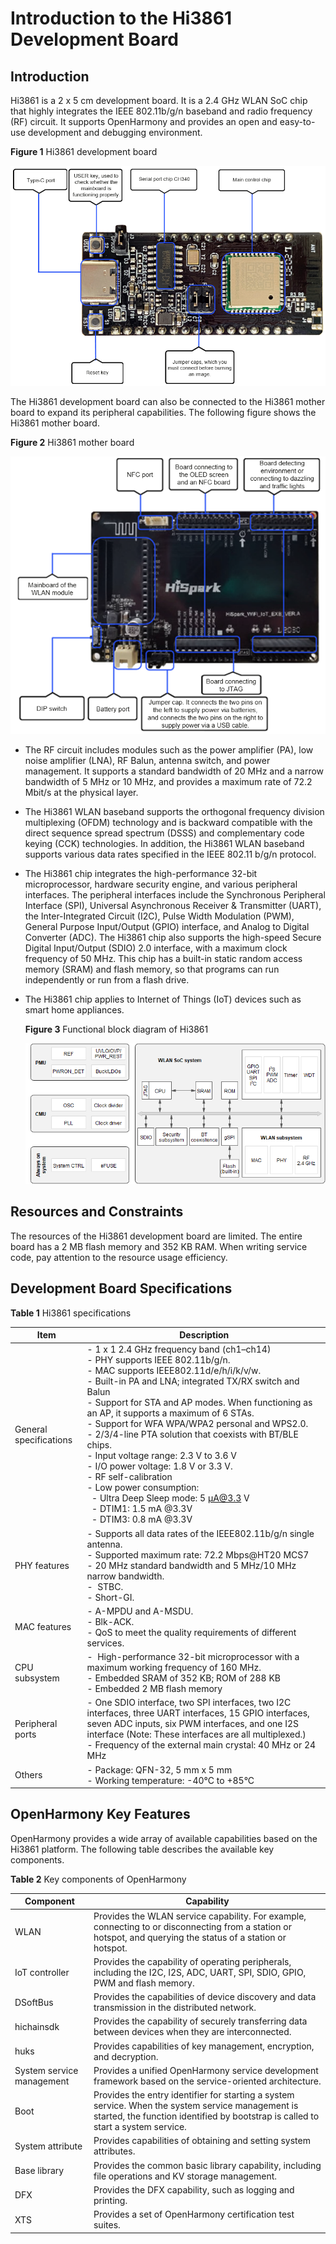 # Introduction to the Hi3861 Development Board


## Introduction

Hi3861 is a 2 x 5 cm development board. It is a 2.4 GHz WLAN SoC chip that highly integrates the IEEE 802.11b/g/n baseband and radio frequency (RF) circuit. It supports OpenHarmony and provides an open and easy-to-use development and debugging environment.

  **Figure 1** Hi3861 development board

  ![en-us_image_0000001226634692](figures/en-us_image_0000001226634692.png)

The Hi3861 development board can also be connected to the Hi3861 mother board to expand its peripheral capabilities. The following figure shows the Hi3861 mother board.

  **Figure 2** Hi3861 mother board
  
![en-us_image_0000001226794660](figures/en-us_image_0000001226794660.png)

- The RF circuit includes modules such as the power amplifier (PA), low noise amplifier (LNA), RF Balun, antenna switch, and power management. It supports a standard bandwidth of 20 MHz and a narrow bandwidth of 5 MHz or 10 MHz, and provides a maximum rate of 72.2 Mbit/s at the physical layer.

- The Hi3861 WLAN baseband supports the orthogonal frequency division multiplexing (OFDM) technology and is backward compatible with the direct sequence spread spectrum (DSSS) and complementary code keying (CCK) technologies. In addition, the Hi3861 WLAN baseband supports various data rates specified in the IEEE 802.11 b/g/n protocol.

- The Hi3861 chip integrates the high-performance 32-bit microprocessor, hardware security engine, and various peripheral interfaces. The peripheral interfaces include the Synchronous Peripheral Interface (SPI), Universal Asynchronous Receiver & Transmitter (UART), the Inter-Integrated Circuit (I2C), Pulse Width Modulation (PWM), General Purpose Input/Output (GPIO) interface, and Analog to Digital Converter (ADC). The Hi3861 chip also supports the high-speed Secure Digital Input/Output (SDIO) 2.0 interface, with a maximum clock frequency of 50 MHz. This chip has a built-in static random access memory (SRAM) and flash memory, so that programs can run independently or run from a flash drive.

- The Hi3861 chip applies to Internet of Things (IoT) devices such as smart home appliances.

    **Figure 3** Functional block diagram of Hi3861
    
  ![en-us_image_0000001271234729](figures/en-us_image_0000001271234729.png)


## Resources and Constraints

The resources of the Hi3861 development board are limited. The entire board has a 2 MB flash memory and 352 KB RAM. When writing service code, pay attention to the resource usage efficiency.


## Development Board Specifications

  **Table 1** Hi3861 specifications

| Item| Description| 
| -------- | -------- |
| General specifications| -&nbsp;1 x 1 2.4 GHz frequency band (ch1–ch14)<br>-&nbsp;PHY supports IEEE 802.11b/g/n.<br>-&nbsp;MAC supports IEEE802.11d/e/h/i/k/v/w.<br>-&nbsp;Built-in PA and LNA; integrated TX/RX switch and Balun<br>-&nbsp;Support for STA and AP modes. When functioning as an AP, it supports a maximum of 6 STAs.<br>-&nbsp;Support for WFA WPA/WPA2 personal and WPS2.0.<br>-&nbsp;2/3/4-line PTA solution that coexists with BT/BLE chips.<br>-&nbsp;Input voltage range: 2.3 V to 3.6 V<br>-&nbsp;I/O power voltage: 1.8 V or 3.3 V.<br>-&nbsp;RF self-calibration<br>-&nbsp;Low power consumption:<br>&nbsp;&nbsp;-&nbsp;Ultra Deep Sleep mode: 5 μA@3.3 V<br>&nbsp;&nbsp;-&nbsp;DTIM1: 1.5 mA \@3.3V<br>&nbsp;&nbsp;-&nbsp;DTIM3: 0.8 mA \@3.3V| 
| PHY features| -&nbsp;Supports all data rates of the IEEE802.11b/g/n single antenna.<br>-&nbsp;Supported maximum rate: 72.2 Mbps\@HT20&nbsp;MCS7<br>-&nbsp;20 MHz standard bandwidth and 5 MHz/10 MHz narrow bandwidth.<br>-&nbsp; STBC.<br>-&nbsp;Short-GI.| 
| MAC features| -&nbsp;A-MPDU and A-MSDU.<br>-&nbsp;Blk-ACK.<br>-&nbsp;QoS to meet the quality requirements of different services.| 
| CPU subsystem| - &nbsp;High-performance 32-bit microprocessor with a maximum working frequency of 160 MHz.<br>-&nbsp;Embedded SRAM of 352 KB; ROM of 288 KB<br>-&nbsp;Embedded 2 MB flash memory| 
| Peripheral ports| -&nbsp;One SDIO interface, two SPI interfaces, two I2C interfaces, three UART interfaces, 15 GPIO interfaces, seven ADC inputs, six PWM interfaces, and one I2S interface (Note: These interfaces are all multiplexed.)<br>-&nbsp;Frequency of the external main crystal: 40 MHz or 24 MHz| 
| Others| -&nbsp;Package: QFN-32, 5 mm x 5 mm<br>-&nbsp;Working temperature: -40°C to +85°C| 


## OpenHarmony Key Features

OpenHarmony provides a wide array of available capabilities based on the Hi3861 platform. The following table describes the available key components.

  **Table 2** Key components of OpenHarmony

| Component| Capability| 
| -------- | -------- |
| WLAN| Provides the WLAN service capability. For example, connecting to or disconnecting from a station or hotspot, and querying the status of a station or hotspot.| 
| IoT controller| Provides the capability of operating peripherals, including the I2C, I2S, ADC, UART, SPI, SDIO, GPIO, PWM and flash memory.| 
| DSoftBus| Provides the capabilities of device discovery and data transmission in the distributed network.| 
| hichainsdk| Provides the capability of securely transferring data between devices when they are interconnected.| 
| huks| Provides capabilities of key management, encryption, and decryption.| 
| System service management| Provides a unified OpenHarmony service development framework based on the service-oriented architecture.| 
| Boot| Provides the entry identifier for starting a system service. When the system service management is started, the function identified by bootstrap is called to start a system service.| 
| System attribute| Provides capabilities of obtaining and setting system attributes.| 
| Base library| Provides the common basic library capability, including file operations and KV storage management.| 
| DFX | Provides the DFX capability, such as logging and printing.| 
| XTS | Provides a set of OpenHarmony certification test suites.| 

